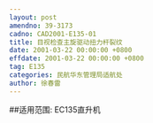 ```yaml
---
layout: post
amendno: 39-3173
cadno: CAD2001-E135-01
title: 目视检查主旋驱动扭力杆裂纹
date: 2001-03-22 00:00:00 +0800
effdate: 2001-03-22 00:00:00 +0800
tag: E135
categories: 民航华东管理局适航处
author: 徐春雷
---
```


##适用范围:
EC135直升机

